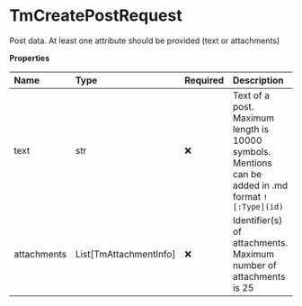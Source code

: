 # TmCreatePostRequest

Post data. At least one attribute should be provided (text or attachments)

**Properties**

| Name        | Type                   | Required | Description                                                                                         |
| :---------- | :--------------------- | :------- | :-------------------------------------------------------------------------------------------------- |
| text        | str                    | ❌       | Text of a post. Maximum length is 10000 symbols. Mentions can be added in .md format `![:Type](id)` |
| attachments | List[TmAttachmentInfo] | ❌       | Identifier(s) of attachments. Maximum number of attachments is 25                                   |

<!-- This file was generated by liblab | https://liblab.com/ -->

